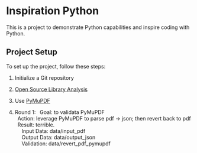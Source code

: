 # Inspiration Python

This is a project to demonstrate Python capabilities and inspire coding with Python.


## Project Setup

To set up the project, follow these steps:

1. Initialize a Git repository
   
2. [Open Source Library Analysis](https://chunping.atlassian.net/wiki/spaces/Inspiratio/pages/65709/Normalize+Content+from+Unstructured+to+Structured)

3. Use [PyMuPDF](https://pypi.org/project/PyMuPDF/)
    
4. Round 1: 
        &ensp;Goal: to validata PyMuPDF <br> 
        &ensp;Action: leverage PyMuPDF to parse pdf -> json; then revert back to pdf <br>
        &ensp;Result: terrible. <br> 
                &emsp; Input Data:  data/input_pdf <br>
                &emsp; Output Data: data/output_json <br>
                &emsp; Validation:  data/revert_pdf_pymupdf <br>